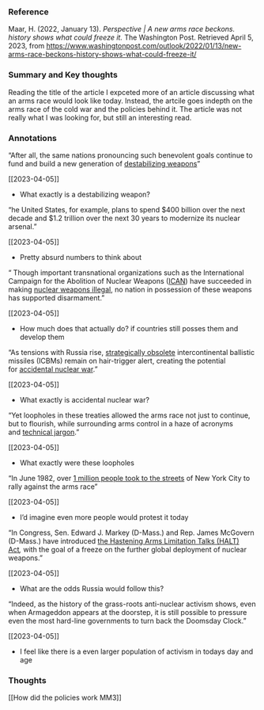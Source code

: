 


### Reference
Maar, H. (2022, January 13). _Perspective | A new arms race beckons. history shows what could freeze it._ The Washington Post. Retrieved April 5, 2023, from https://www.washingtonpost.com/outlook/2022/01/13/new-arms-race-beckons-history-shows-what-could-freeze-it/ 




### Summary and Key thoughts
Reading the title of the article I expceted more of an article discussing what an arms race would look like today. Instead, the artcile goes indepth on the arms race of the cold war and the policies behind it. The article was not really what I was looking for, but still an interesting read.


### Annotations

“After all, the same nations pronouncing such benevolent goals continue to fund and build a new generation of [destabilizing weapons](https://www.cnn.com/2021/04/06/politics/air-force-hypersonic-missile-test/index.html)”

[[2023-04-05]]

-   What exactly is a destabilizing weapon?

“he United States, for example, plans to spend $400 billion over the next decade and $1.2 trillion over the next 30 years to modernize its nuclear arsenal.”

[[2023-04-05]]

-   Pretty absurd numbers to think about

“ Though important transnational organizations such as the International Campaign for the Abolition of Nuclear Weapons ([ICAN](https://www.icanw.org/)) have succeeded in making [nuclear weapons illegal](https://www.amnesty.org/en/latest/news/2021/01/un-nuclear-powers-must-sign-historic-treaty-making-nuclear-weapons-illegal/), no nation in possession of these weapons has supported disarmament.”

[[2023-04-05]]

-   How much does that actually do? if countries still posses them and develop them

“As tensions with Russia rise, [strategically obsolete](https://nationalinterest.org/blog/buzz/icbms-are-obsolete-and-dangerous-and-should-be-eliminated-170666) intercontinental ballistic missiles (ICBMs) remain on hair-trigger alert, creating the potential for [accidental nuclear war](https://www.atomicheritage.org/history/nuclear-close-calls-able-archer-83).”

[[2023-04-05]]

-   What exactly is accidental nuclear war?

“Yet loopholes in these treaties allowed the arms race not just to continue, but to flourish, while surrounding arms control in a haze of acronyms and [technical jargon](https://www.nytimes.com/1991/07/15/world/what-is-throw-weight.html).”

[[2023-04-05]]

-   What exactly were these loopholes

“In June 1982, over [1 million people took to the streets](https://www.youtube.com/watch?v=KkOm_fvl68w) of New York City to rally against the arms race”

[[2023-04-05]]

-   I’d imagine even more people would protest it today

“In Congress, Sen. Edward J. Markey (D-Mass.) and Rep. James McGovern (D-Mass.) have introduced [the Hastening Arms Limitation Talks (HALT) Act](https://www.markey.senate.gov/news/press-releases/senator-markey-and-rep-mcgovern-lead-expansive-legislation-to-halt-dangerous-21st-century-nuclear-arms-race)_,_ with the goal of a freeze on the further global deployment of nuclear weapons.”

[[2023-04-05]]

-   What are the odds Russia would follow this?

“Indeed, as the history of the grass-roots anti-nuclear activism shows, even when Armageddon appears at the doorstep, it is still possible to pressure even the most hard-line governments to turn back the Doomsday Clock.”

[[2023-04-05]]

-   I feel like there is a even larger population of activism in todays day and age


### Thoughts
[[How did the policies work MM3]]